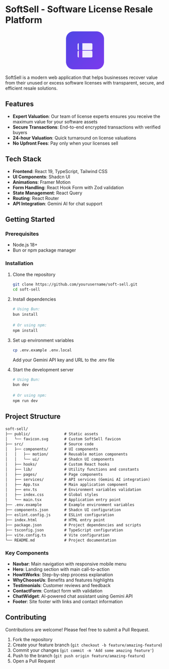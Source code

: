 # SoftSell - Software License Resale Platform

<div align="center">
  <img src="public/favicon.svg" alt="SoftSell Logo" width="120" />
</div>

SoftSell is a modern web application that helps businesses recover value from their unused or excess software licenses with transparent, secure, and efficient resale solutions.

## Features

- **Expert Valuation**: Our team of license experts ensures you receive the maximum value for your software assets
- **Secure Transactions**: End-to-end encrypted transactions with verified buyers
- **24-hour Valuation**: Quick turnaround on license valuations
- **No Upfront Fees**: Pay only when your licenses sell

## Tech Stack

- **Frontend**: React 19, TypeScript, Tailwind CSS
- **UI Components**: Shadcn UI
- **Animations**: Framer Motion
- **Form Handling**: React Hook Form with Zod validation
- **State Management**: React Query
- **Routing**: React Router
- **API Integration**: Gemini AI for chat support

## Getting Started

### Prerequisites

- Node.js 18+
- Bun or npm package manager

### Installation

1. Clone the repository

   ```bash
   git clone https://github.com/yourusername/soft-sell.git
   cd soft-sell
   ```

2. Install dependencies

   ```bash
   # Using Bun:
   bun install

   # Or using npm:
   npm install
   ```

3. Set up environment variables

   ```bash
   cp .env.example .env.local
   ```

   Add your Gemini API key and URL to the .env file

4. Start the development server

   ```bash
   # Using Bun:
   bun dev

   # Or using npm:
   npm run dev
   ```

## Project Structure

```
soft-sell/
├── public/               # Static assets
│   └── favicon.svg       # Custom SoftSell favicon
├── src/                  # Source code
│   ├── components/       # UI components
│   │   ├── motion/       # Reusable motion components
│   │   └── ui/           # Shadcn UI components
│   ├── hooks/            # Custom React hooks
│   ├── lib/              # Utility functions and constants
│   ├── pages/            # Page components
│   ├── services/         # API services (Gemini AI integration)
│   ├── App.tsx           # Main application component
│   ├── env.ts            # Environment variables validation
│   ├── index.css         # Global styles
│   └── main.tsx          # Application entry point
├── .env.example          # Example environment variables
├── components.json       # Shadcn UI configuration
├── eslint.config.js      # ESLint configuration
├── index.html            # HTML entry point
├── package.json          # Project dependencies and scripts
├── tsconfig.json         # TypeScript configuration
├── vite.config.ts        # Vite configuration
└── README.md             # Project documentation
```

### Key Components

- **Navbar**: Main navigation with responsive mobile menu
- **Hero**: Landing section with main call-to-action
- **HowItWorks**: Step-by-step process explanation
- **WhyChooseUs**: Benefits and features highlights
- **Testimonials**: Customer reviews and feedback
- **ContactForm**: Contact form with validation
- **ChatWidget**: AI-powered chat assistant using Gemini API
- **Footer**: Site footer with links and contact information

## Contributing

Contributions are welcome! Please feel free to submit a Pull Request.

1. Fork the repository
2. Create your feature branch (`git checkout -b feature/amazing-feature`)
3. Commit your changes (`git commit -m 'Add some amazing feature'`)
4. Push to the branch (`git push origin feature/amazing-feature`)
5. Open a Pull Request
